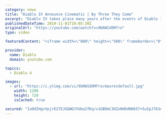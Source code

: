 ```yaml
---
category: news
title: "Diablo IV Announce Cinematic | By Three They Come"
excerpt: "Diablo IV takes place many years after the events of Diablo III, after millions have been slaughtered by the actions of the High Heavens and Burning Hells alike."
publishedDateTime: 2019-11-01T18:05:30Z
originalUrl: "https://youtube.com/watch?v=9bRWIdOMfro"
type: video

featuredContent: "<iframe width=\"800\" height=\"500\" frameborder=\"0\" src=\"https://www.youtube.com/embed/9bRWIdOMfro\" allow=\"accelerometer; autoplay; encrypted-media; gyroscope; picture-in-picture\" allowfullscreen></iframe>"

provider:
  name: Diablo
  domain: youtube.com

topics:
  - Diablo 4

images:
  - url: "https://i.ytimg.com/vi/9bRWIdOMfro/maxresdefault.jpg"
    width: 1280
    height: 720
    isCached: true

secured: "Ia9dIHgvVpjrE27EJGQWOJYUba2fKq/v1GBDmC3OZxNHDdN0657+5uIpJ763AqdDioZwhrlgqfZY1/4imEZoqagjVSzdxvS//Zt2EjODW2ELL/pr/OUsh+Jiy6/LCa9dtDdZz7G/CXPAV0FwAoKUtUaSYqloL+klF3yQHnk0ty0Sa81sWh4gYnUPic4M3GKJpxCiBHBmWS1FQDIravzpHeB35grYhmFRQXu9Ol116r22Zufyj9ucq1BYBwvk/ZX+i4nxpptOGiNPi64TWY4JulSFbIRzlsWJxE6ezGcnFpoB/56HjI62wnC15S5dFxt2Wr7TSsmUEQn61XoYRS7IW6XIsRPkKEs62Ygm6cdS0htD11Q/aS/o9hxTsc6l3m/S1Zk2Hs8ZhonPzpYlTDLiFY70i6nHVk+IUtr3gf0pVUbi2XC2AaeEnUExtg95Ohy6;Ys5H95zKyNic2wHPbnKfNw=="
---
```


